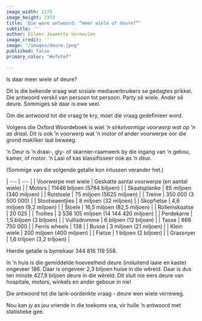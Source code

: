 ```yaml
---
image_width: 1275
image_height: 2373
title: 'Die ware antwoord: “meer wiele of deure?”'
subtitle: ''
author: Eileen Jeanette Vermeulen
image_credit: ''
image: "/images/deure.jpeg"
published: false
primary_color: "#efefef"

---
```

Is daar meer wiele of deure?

Dit is die bekende vraag wat sosiale mediaverbruikers se gedagtes prikkel. Die antwoord verskil van persoon tot persoon. Party sê wiele. Ander sê deure. Sommiges sê daar is ewe veel.

Om die antwoord tot die vraag te kry, moet die vraag gedefinieer word.

Volgens die Oxford Woordeboek is wiel _’n sirkelvormige voorwerp wat op ’n as draai_. Dit is ook ’n voorwerp wat ’n motor of ander voorwerpe oor die grond makliker laat beweeg.

’n Deur is ’n draai-, gly- of skarnier-raamwerk by die ingang van ’n gebou, kamer, of motor. ’n Laai of kas klassifisseer ook as ’n deur.

(Sommige van die volgende getalle kon intussen verander het.)

| --- | --- |
| Voorwerpe met wiele | Geskatte aantal voorwerpe (en aantal wiele) |
| Motors | 11446 biljoen (5784 biljoen) |
| Skaatsplanke | 85 miljoen (340 miljoen) |
| Rolstoele | 75 miljoen (5625 miljoen) |
| Treine | 350 000 (3 500 000) |
| Stootwaentjies | 8 miljoen (32 miljoen) |
| Skopfietse | 4,6 miljoen (9,2 miljoen) |
| Stoele | 16,5 miljoen (82,5 miljoen) |
| Rollemskaatse | 20 025 |
| Trollies | 3 536 105 miljoen (14 144 420 miljoen) |
| Perdekarre | 1,5 biljoen (3 biljoen) |
| Vullisdromme | 6 biljoen (12 biljoen) |
| Tasse | 868 750 000 |
| Ferris wheels | 138 |
| Busse | 3 miljoen (21 miljoen) |
| Klein wiele | 200 miljoen (400 miljoen) |
| Fietse | 1 biljoen (2 biljoen) |
| Grassnyer | 1,6 triljoen (3,2 triljoen) |

Hierdie getalle is bymekaar 344 816 119 558.

In ’n huis is die gemiddelde hoeveelheid deure (insluitend laaie en kaste) ongeveer 186. Daar is ongeveer 2,3 biljoen huise in die wêreld. Daar is dus ten minste 427,8 biljoen deure in die wêreld. Dit sluit nie eers deure van hospitale, motors, winkels en ander geboue in nie!

Die antwoord tot die lank-oordenkte vraag - deure wen wiele verreweg.

Nou kan jy as jou vriende in die toekoms vra, vir hulle ’n antwoord met statistieke gee.
